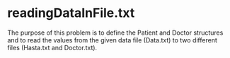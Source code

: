 # readingDataInFile.txt
The purpose of this problem is to define the Patient and Doctor structures and to read the values from the given data file (Data.txt) to two different files (Hasta.txt and Doctor.txt).
